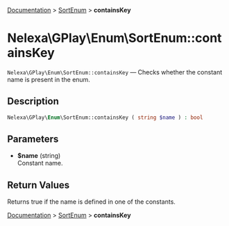 [Documentation](../../README.md) > [SortEnum](README.md) > **containsKey**

# Nelexa\GPlay\Enum\SortEnum::containsKey
`Nelexa\GPlay\Enum\SortEnum::containsKey` — Checks whether the constant name is present in the enum.

## Description
```php
Nelexa\GPlay\Enum\SortEnum::containsKey ( string $name ) : bool
```

## Parameters
* **$name** (string)  
Constant name.

## Return Values
Returns true if the name is defined in one of the constants.

[Documentation](../../README.md) > [SortEnum](README.md) > **containsKey**
